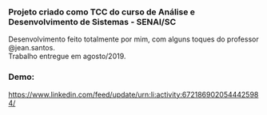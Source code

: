 ### Projeto criado como TCC do curso de Análise e Desenvolvimento de Sistemas - SENAI/SC

Desenvolvimento feito totalmente por mim, com alguns toques do professor @jean.santos. <br>
Trabalho entregue em agosto/2019.

### Demo:
https://www.linkedin.com/feed/update/urn:li:activity:6721869020544425984/
